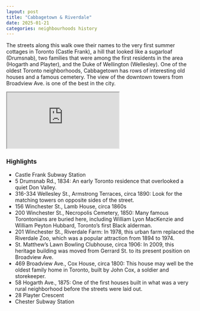 ```yaml
---
layout: post
title: "Cabbagetown & Riverdale"
date: 2025-01-21
categories: neighbourhoods history
---
```




The streets along this walk owe their names to the very first summer cottages in Toronto (Castle Frank), a hill that looked like a sugarloaf (Drumsnab), two families that were among the first residents in the area (Hogarth and Playter), and the Duke of Wellington (Wellesley). One of the oldest Toronto neighborhoods, Cabbagetown has rows of interesting old houses and a famous cemetery. The view of the downtown towers from Broadview Ave. is one of the best in the city.

<iframe src="https://www.google.com/maps/d/edit?mid=1BgTOV-nyYH3luU_NWEtKITNOhVrzBLU&usp=sharing"></iframe>

### Highlights
- Castle Frank Subway Station
- 5 Drumsnab Rd., 1834: An early Toronto residence that overlooked a quiet Don Valley.
- 316-334 Wellesley St., Armstrong Terraces, circa 1890: Look for the matching towers on opposite sides of the street.
- 156 Winchester St., Lamb House, circa 1860s
- 200 Winchester St., Necropolis Cemetery, 1850: Many famous Torontonians are buried here, including William Lyon MacKenzie and William Peyton Hubbard, Toronto’s first Black alderman.
- 201 Winchester St., Riverdale Farm: In 1978, this urban farm replaced the Riverdale Zoo, which was a popular attraction from 1894 to 1974.
- St. Matthew’s Lawn Bowling Clubhouse, circa 1906: In 2009, this heritage building was moved from Gerrard St. to its present position on Broadview Ave.
- 469 Broadview Ave., Cox House, circa 1800: This house may well be the oldest family home in Toronto, built by John Cox, a soldier and storekeeper.
- 58 Hogarth Ave., 1875: One of the first houses built in what was a very rural neighborhood before the streets were laid out.
- 28 Playter Crescent
- Chester Subway Station